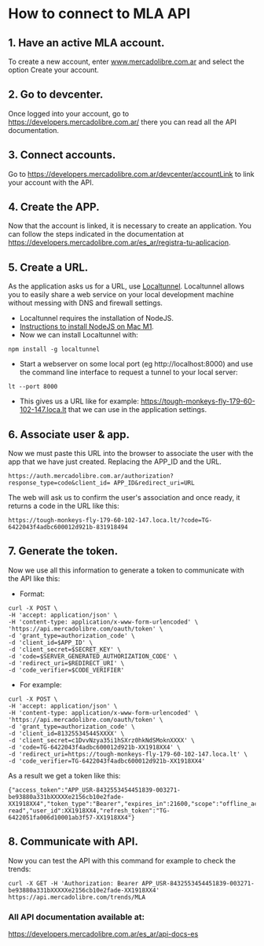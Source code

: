 # How to connect to MLA API

## 1. Have an active MLA account.
To create a new account, enter www.mercadolibre.com.ar and select the option Create your account.
##  2. Go to devcenter.
Once logged into your account, go to https://developers.mercadolibre.com.ar/ there you can read all the API documentation.
## 3. Connect accounts.
Go to https://developers.mercadolibre.com.ar/devcenter/accountLink to link your account with the API.
## 4. Create the APP.
Now that the account is linked, it is necessary to create an application. You can follow the steps indicated in the documentation at https://developers.mercadolibre.com.ar/es_ar/registra-tu-aplicacion.
## 5. Create a URL.
As the application asks us for a URL, use [Localtunnel](https://theboroer.github.io/localtunnel-www/).
Localtunnel allows you to easily share a web service on your local development machine without messing with DNS and firewall settings.

- Localtunnel requires the installation of NodeJS.
- [Instructions to install NodeJS on Mac M1](/How_install_node.md).
- Now we can install Localtunnel with:
```
npm install -g localtunnel
```
- Start a webserver on some local port (eg http://localhost:8000) and use the command line interface to request a tunnel to your local server:
```
lt --port 8000
```
- This gives us a URL like for example: https://tough-monkeys-fly-179-60-102-147.loca.lt that we can use in the application settings.

## 6. Associate user & app.
Now we must paste this URL into the browser to associate the user with the app that we have just created. Replacing the APP_ID and the URL.
```
https://auth.mercadolibre.com.ar/authorization?response_type=code&client_id= APP_ID&redirect_uri=URL
```
The web will ask us to confirm the user's association and once ready, it returns a code in the URL like this:

```
https://tough-monkeys-fly-179-60-102-147.loca.lt/?code=TG-6422043f4adbc600012d921b-831918494
```

## 7. Generate the token.
Now we use all this information to generate a token to communicate with the API like this:

- Format:
```
curl -X POST \
-H 'accept: application/json' \
-H 'content-type: application/x-www-form-urlencoded' \
'https://api.mercadolibre.com/oauth/token' \
-d 'grant_type=authorization_code' \
-d 'client_id=$APP_ID' \
-d 'client_secret=$SECRET_KEY' \
-d 'code=$SERVER_GENERATED_AUTHORIZATION_CODE' \
-d 'redirect_uri=$REDIRECT_URI' \
-d 'code_verifier=$CODE_VERIFIER' 
```
- For example:
```
curl -X POST \
-H 'accept: application/json' \
-H 'content-type: application/x-www-form-urlencoded' \
'https://api.mercadolibre.com/oauth/token' \
-d 'grant_type=authorization_code' \
-d 'client_id=813255345445XXXX' \
-d 'client_secret=c1DvvNzya35i1hSXrz0hkNdSMoknXXXX' \
-d 'code=TG-6422043f4adbc600012d921b-XX1918XX4' \
-d 'redirect_uri=https://tough-monkeys-fly-179-60-102-147.loca.lt' \
-d 'code_verifier=TG-6422043f4adbc600012d921b-XX1918XX4'
```
As a result we get a token like this:
```
{"access_token":"APP_USR-8432553454451839-003271-be93880a331bXXXXXe2156cb10e2fade-XX1918XX4","token_type":"Bearer","expires_in":21600,"scope":"offline_access read","user_id":XX1918XX4,"refresh_token":"TG-6422051fa006d10001ab3f57-XX1918XX4"}
```

## 8. Communicate with API.
Now you can test the API with this command for example to check the trends:
```
curl -X GET -H 'Authorization: Bearer APP_USR-8432553454451839-003271-be93880a331bXXXXXe2156cb10e2fade-XX1918XX4' https://api.mercadolibre.com/trends/MLA
```


### All API documentation available at:
https://developers.mercadolibre.com.ar/es_ar/api-docs-es
